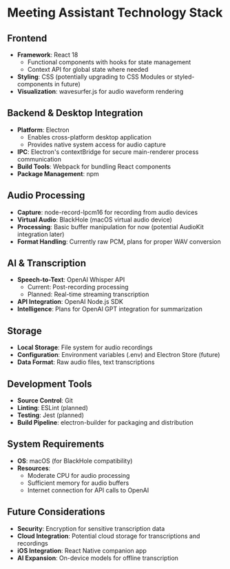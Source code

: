 # Meeting Assistant Technology Stack

## Frontend
- **Framework**: React 18
  - Functional components with hooks for state management
  - Context API for global state where needed
- **Styling**: CSS (potentially upgrading to CSS Modules or styled-components in future)
- **Visualization**: wavesurfer.js for audio waveform rendering

## Backend & Desktop Integration
- **Platform**: Electron
  - Enables cross-platform desktop application
  - Provides native system access for audio capture
- **IPC**: Electron's contextBridge for secure main-renderer process communication
- **Build Tools**: Webpack for bundling React components
- **Package Management**: npm

## Audio Processing
- **Capture**: node-record-lpcm16 for recording from audio devices
- **Virtual Audio**: BlackHole (macOS virtual audio device)
- **Processing**: Basic buffer manipulation for now (potential AudioKit integration later)
- **Format Handling**: Currently raw PCM, plans for proper WAV conversion

## AI & Transcription
- **Speech-to-Text**: OpenAI Whisper API
  - Current: Post-recording processing
  - Planned: Real-time streaming transcription
- **API Integration**: OpenAI Node.js SDK
- **Intelligence**: Plans for OpenAI GPT integration for summarization

## Storage
- **Local Storage**: File system for audio recordings
- **Configuration**: Environment variables (.env) and Electron Store (future)
- **Data Format**: Raw audio files, text transcriptions

## Development Tools
- **Source Control**: Git
- **Linting**: ESLint (planned)
- **Testing**: Jest (planned)
- **Build Pipeline**: electron-builder for packaging and distribution

## System Requirements
- **OS**: macOS (for BlackHole compatibility)
- **Resources**: 
  - Moderate CPU for audio processing
  - Sufficient memory for audio buffers
  - Internet connection for API calls to OpenAI

## Future Considerations
- **Security**: Encryption for sensitive transcription data
- **Cloud Integration**: Potential cloud storage for transcriptions and recordings
- **iOS Integration**: React Native companion app
- **AI Expansion**: On-device models for offline transcription
